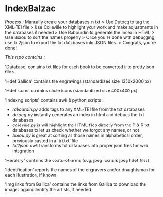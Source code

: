 # IndexBalzac

*Process :*
Manually create your databases in txt > Use Dutocq to tag the XML-TEI file > Use Colleville to highlight your work and make adjustments in the databases if needed > Use Rabourdin to generate the index in HTML > Use Bixiou to sort the names properly > Once you're done with debugging, use txt2json to export the txt databases into JSON files. > Congrats, you're done!

_This repo contains :_

'Database' contains txt files for each book to be converted into pretty json files.

'Hdef Gallica' contains the engravings (standardized size 1350x2000 px)

'Hdef Icons' contains circle icons (standardized size 400x400 px)

'Indexing scripts' contains awk & python scripts :

- *rabourdin.py* adds <persName> tags to any XML-TEI file from the txt databases
- *dutocq.py* instantly generates an index in html and debugs the txt databases
- *colleville.py* is will highlight the HTML files directly from the P & R txt databases to let us check whether we forgot any names, or not
- _bixiou.py_ is great at sorting all those names in alphabetical order, previously pasted in a 'tri.txt' file
- _txt2json.awk_ transforms txt databases into proper json files for web integration
  
 'Heraldry' contains the coats-of-arms (svg, jpeg icons & jpeg hdef files)

'Identification' reports the names of the engravers and/or draughtsman for each illustration, if known

'Img links from Gallica' contains the links from Gallica to download the images again/identify the artists, if needed
